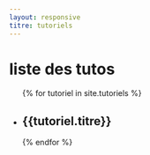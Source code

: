 ```yaml
---
layout: responsive
titre: tutoriels
---
```


# liste des tutos
<ul>
{% for tutoriel in site.tutoriels %}
	<li>
		<h2>{{tutoriel.titre}}</h2>
	</li>
{% endfor %}
</ul>
